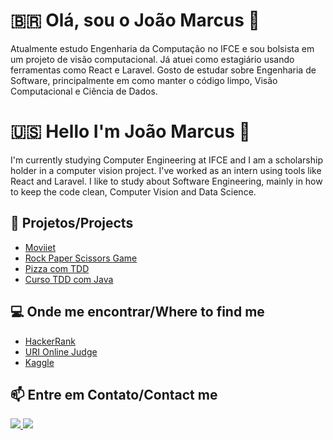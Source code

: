 # 🇧🇷 Olá, sou o João Marcus 👋
Atualmente estudo Engenharia da Computação no IFCE e sou bolsista em um projeto de visão computacional. Já atuei como estagiário usando ferramentas como React e Laravel. Gosto de estudar sobre Engenharia de Software, principalmente em como manter o código limpo, Visão Computacional e Ciência de Dados.

# 🇺🇸 Hello I'm João Marcus 👋
I'm currently studying Computer Engineering at IFCE and I am a scholarship holder in a computer vision project. I've worked as an intern using tools like React and Laravel. I like to study about Software Engineering, mainly in how to keep the code clean, Computer Vision and Data Science.


## :construction: Projetos/Projects 
* [Moviiet](https://github.com/Joaom123/moviee)
* [Rock Paper Scissors Game](https://github.com/Joaom123/rock-paper-scissors)
* [Pizza com TDD](https://github.com/Joaom123/pizza-tdd)
* [Curso TDD com Java](https://github.com/Joaom123/TDD-Desenvolvimento-de-Software-Guiado-por-Testes)

## :computer: Onde me encontrar/Where to find me
* [HackerRank](https://www.hackerrank.com/JoaoMarcus)
* [URI Online Judge](https://www.urionlinejudge.com.br/judge/en/profile/232059)
* [Kaggle](https://www.kaggle.com/joaomarcus)

## :mailbox: Entre em Contato/Contact me
<div>
    <a target='_blank' href="https://www.linkedin.com/in/joaomarcusmr">
        <img src="https://img.shields.io/badge/LinkedIn-0077B5?style=for-the-badge&logo=linkedin&logoColor=white">
    </a>
    <a target='_blank' href="https://dev.to/joaom123">
        <img src="https://img.shields.io/badge/dev.to-0A0A0A?style=for-the-badge&logo=dev-dot-to&logoColor=white">
    </a>
</div>
